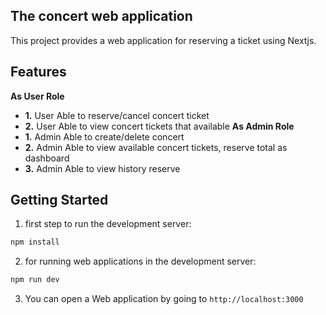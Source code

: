 ## The concert web application
This project provides a web application for reserving a ticket using Nextjs.

## Features
**As User Role**
- **1.** User Able to reserve/cancel concert ticket
- **2.** User Able to view concert tickets that available
**As Admin Role**
- **1.** Admin Able to create/delete concert
- **2.** Admin Able to view available concert tickets, reserve total as dashboard
- **3.** Admin Able to view history reserve

## Getting Started
1. first step to run the development server:
```bash
npm install
```
2. for running web applications in the development server:
```bash
npm run dev
```
3. You can open a Web application by going to `http://localhost:3000`

